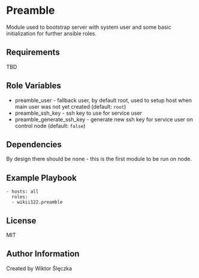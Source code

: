 Preamble
=========

Module used to bootstrap server with system user and some basic initialization for further ansible roles.

Requirements
------------

TBD

Role Variables
--------------

- preamble_user - fallback user, by default root, used to setup host when main user was not yet created (default: `root`)
- preamble_ssh_key - ssh key to use for service user
- preamble_generate_ssh_key - generate new ssh key for service user on control node (default: `false`)

Dependencies
------------

By design there should be none - this is the first module to be run on node.

Example Playbook
----------------

    - hosts: all
      roles:
      - wikii122.preamble

License
-------

MIT

Author Information
------------------

Created by Wiktor Ślęczka
